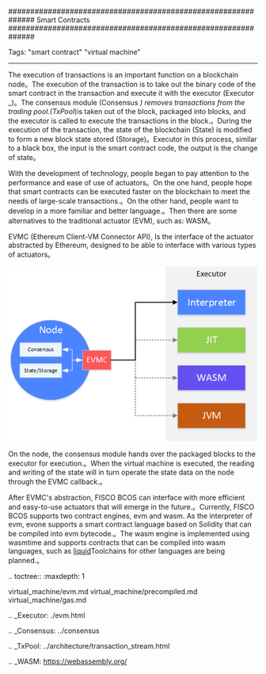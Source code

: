 ##############################################################
Smart Contracts
##############################################################

Tags: "smart contract" "virtual machine"

----

The execution of transactions is an important function on a blockchain node。The execution of the transaction is to take out the binary code of the smart contract in the transaction and execute it with the executor (Executor _)。The consensus module (Consensus _) removes transactions from the trading pool.(TxPool_)is taken out of the block, packaged into blocks, and the executor is called to execute the transactions in the block.。During the execution of the transaction, the state of the blockchain (State) is modified to form a new block state stored (Storage)。Executor in this process, similar to a black box, the input is the smart contract code, the output is the change of state。

With the development of technology, people began to pay attention to the performance and ease of use of actuators。On the one hand, people hope that smart contracts can be executed faster on the blockchain to meet the needs of large-scale transactions.。On the other hand, people want to develop in a more familiar and better language.。Then there are some alternatives to the traditional actuator (EVM), such as: WASM。

EVMC (Ethereum Client-VM Connector API), Is the interface of the actuator abstracted by Ethereum, designed to be able to interface with various types of actuators。

![Virtual Machine](../../images/evm/evmc_frame.png)

On the node, the consensus module hands over the packaged blocks to the executor for execution.。When the virtual machine is executed, the reading and writing of the state will in turn operate the state data on the node through the EVMC callback.。

After EVMC's abstraction, FISCO BCOS can interface with more efficient and easy-to-use actuators that will emerge in the future.。Currently, FISCO BCOS supports two contract engines, evm and wasm. As the interpreter of evm, evone supports a smart contract language based on Solidity that can be compiled into evm bytecode.。The wasm engine is implemented using wasmtime and supports contracts that can be compiled into wasm languages, such as [liquid](https://liquid-doc.readthedocs.io/zh_CN/latest/index.html)Toolchains for other languages are being planned.。

.. toctree::
:maxdepth: 1

virtual_machine/evm.md
virtual_machine/precompiled.md
virtual_machine/gas.md

.. _Executor: ./evm.html

.. _Consensus: ../consensus

.. _TxPool: ../architecture/transaction_stream.html

.. _WASM: https://webassembly.org/
